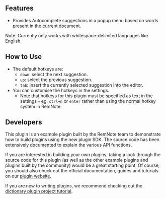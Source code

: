 ## Features

- Provides Autocomplete suggestions in a popup menu based on words present in the current document.

Note: Currently only works with whitespace-delimited languages like English.

## How to Use

- The default hotkeys are:
  - `down`: select the next suggestion.
  - `up`: select the previous suggestion.
  - `tab`: insert the currently selected suggestion into the editor.
- You can customise the hotkeys in the settings.
  - Note that hotkeys for this plugin must be specified as text in the settings - eg. `ctrl+n` or `enter` rather than using the normal hotkey system in RemNote.

## Developers

This plugin is an example plugin built by the RemNote team to demonstrate how to build plugins using the new plugin SDK. The source code has been extensively documented to explain the various API functions.

If you are interested in building your own plugins, taking a look through the source code for this plugin (as well as the other example plugins and plugins built by the community) would be a great starting point. Of course, you should also check out the official documentation, guides and tutorials on our [plugin website](https://plugins.remnote.com/).

If you are new to writing plugins, we recommend checking out the [dictionary plugin project tutorial](https://plugins.remnote.com/in-depth-tutorial/overview).

